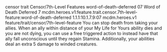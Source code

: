 <ability>
  <metadata>
    <class>censor</class>
    <feature_type>trait</feature_type>
    <file_dpath>Censor/7th-Level Features</file_dpath>
    <item_id>word-of-death-deferred</item_id>
    <item_index>07</item_index>
    <item_name>Word of Death Deferred</item_name>
    <level>7</level>
    <scc>mcdm.heroes.v1:feature.trait.censor.7th-level-feature:word-of-death-deferred</scc>
    <scdc>1.1.1:10.1.7.9:07</scdc>
    <source>mcdm.heroes.v1</source>
    <type>feature/trait/censor/7th-level-feature</type>
  </metadata>
  <effects>
    <effect type="mundane">You can stop death from taking your allies. When an ally within distance of your My Life for Yours ability dies and you are not dying, you can use a free triggered action to instead have that ally fall unconscious until they regain Stamina.
Additionally, your abilities deal an extra 5 damage to winded creatures.</effect>
  </effects>
</ability>
